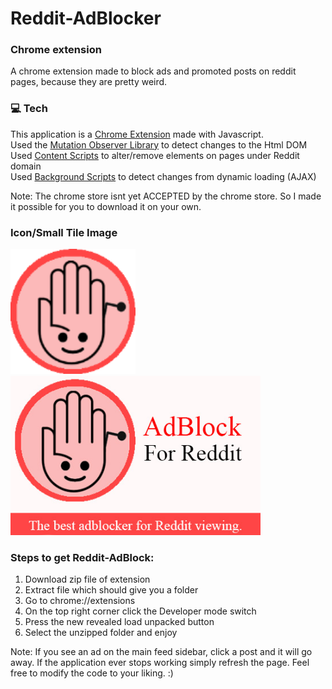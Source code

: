 # Reddit-AdBlocker
### Chrome extension

A chrome extension made to block ads and promoted posts on reddit pages, because they are pretty weird. 

### 💻  Tech 
This application is a [Chrome Extension](https://chrome.google.com/webstore/category/extensions?hl=en) made with Javascript. <br/>
Used the [Mutation Observer Library](https://developer.android.com/training/volley) to detect changes to the Html DOM <br/>
Used [Content Scripts](https://developer.chrome.com/extensions/content_scripts) to alter/remove elements on pages under Reddit domain  <br/>
Used [Background Scripts](https://developer.chrome.com/extensions/background_pages) to detect changes from dynamic loading (AJAX) <br/>


Note: The chrome store isnt yet ACCEPTED by the chrome store.
So I made it possible for you to download it on your own.

### Icon/Small Tile Image
<p float="left">
 <img src="https://github.com/FahadAdnan/Reddit-Adblock/blob/master/Images/start128.png" width="200" />
 <img src="https://github.com/FahadAdnan/Reddit-Adblock/blob/master/SmallPromoTile.jpg" width="400"/>
</p>


### Steps to get Reddit-AdBlock:

1) Download zip file of extension
2) Extract file which should give you a folder
3) Go to chrome://extensions
4) On the top right corner click the Developer mode switch
5) Press the new revealed load unpacked button
6) Select the unzipped folder and enjoy

Note: If you see an ad on the main feed sidebar, click a post and it will go away. 
If the application ever stops working simply refresh the page. 
Feel free to modify the code to your liking. :)









